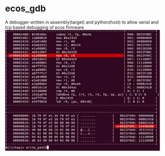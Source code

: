 # ecos_gdb
A debugger written in assembly(target) and python(host) to allow serial and tcp based debugging of ecos firmware
![alt text](demo.png)
